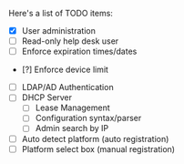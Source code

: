 Here's a list of TODO items:

- [X] User administration
- [ ] Read-only help desk user
- [ ] Enforce expiration times/dates
- [?] Enforce device limit
- [ ] LDAP/AD Authentication
- [ ] DHCP Server
    - [ ] Lease Management
    - [ ] Configuration syntax/parser
    - [ ] Admin search by IP
- [ ] Auto detect platform (auto registration)
- [ ] Platform select box (manual registration)
